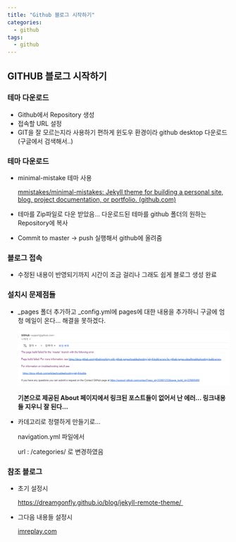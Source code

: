 ```yaml
---
title: "Github 블로그 시작하기"
categories:
  - github
tags:
  - github
---
```


## GITHUB 블로그 시작하기

### 테마 다운로드

- Github에서 Repository 생성
- 접속할 URL 설정
- GIT을 잘 모르는지라 사용하기 편하게 윈도우 환경이라 github desktop 다운로드 (구글에서 검색해서..)

### 테마 다운로드

- minimal-mistake 테마 사용 

  [mmistakes/minimal-mistakes: Jekyll theme for building a personal site, blog, project documentation, or portfolio. (github.com)](https://github.com/mmistakes/minimal-mistakes)

* 테마를 Zip파일로 다운 받았음... 다운로드된 테마를 github 폴더의 원하는 Repository에 복사

* Commit to master -> push 실행해서 github에 올려줌

  

### 블로그 접속 

* 수정된 내용이 반영되기까지 시간이 조금 걸리나 그래도 쉽게 블로그 생성 완료

  

### 설치시 문제점들

* _pages 폴더 추가하고 _config.yml에 pages에 대한 내용을 추가하니 구글에 엄청 메일이 온다... 해결을 못하겠다.

  ![image-20210128173504221](\assets\images\image-20210128173504221.png)

  **기본으로 제공된 About 페이지에서 링크된 포스트들이 없어서 난 에러... 링크내용들 지우니 잘 된다...**

* 카데고리로 정렬하게 만들기로...

  navigation.yml 파일에서

  url : /categories/ 로 변경하였음

  

### 참조 블로그

* 초기 설정시

  [https://dreamgonfly.github.io/blog/jekyll-remote-theme/ ](https://dreamgonfly.github.io/blog/jekyll-remote-theme/)  

  

* 그다음 내용들 설정시

  [imreplay.com](https://imreplay.com/blogging/minimal-mistakes-%ED%85%8C%EB%A7%88%EB%A5%BC-%EC%9D%B4%EC%9A%A9%ED%95%B4-githubio-%EB%B8%94%EB%A1%9C%EA%B7%B8-%EA%B5%AC%EC%B6%95%ED%95%98%EA%B8%B0/#%ED%8F%AC%EC%8A%A4%ED%8C%85-%ED%95%98%EA%B8%B0)

  

